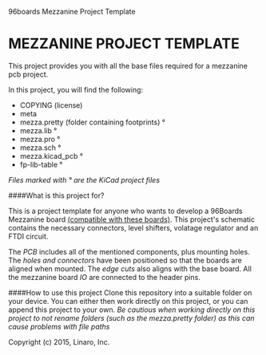 96boards Mezzanine Project Template

MEZZANINE PROJECT TEMPLATE
===============================================

This project provides you with all the base files required for 
a mezzanine pcb project.

In this project, you will find the following:
- COPYING (license)
- meta
- mezza.pretty (folder containing footprints) °
- mezza.lib °
- mezza.pro °
- mezza.sch °
- mezza.kicad_pcb °
- fp-lib-table °

*Files marked with ° are the KiCad project files*

####What is this project for?

This is a project template for anyone who wants to develop a 96Boards Mezzanine board <a href="https://www.96boards.org/products/ce/">(compatible with these boards)</a>. 
This project's schematic contains the necessary connectors, level shifters, volatage regulator and an FTDI circuit.

The <em>PCB</em> includes all of the mentioned components, plus mounting holes. The <em>holes and connectors</em> have been positioned so that the boards are aligned when mounted. The <em>edge cuts</em> also aligns with the base board. All the mezzanine board <em>IO</em> are connected to the header pins.

####How to use this project
Clone this repository into a suitable folder on your device. You can either then work directly on this project, or you can append this project to your own. 
*Be cautious when working directly on this project to not rename folders (such as the mezza.pretty folder) as this can cause problems with file paths*

Copyright (c) 2015, Linaro, Inc.
